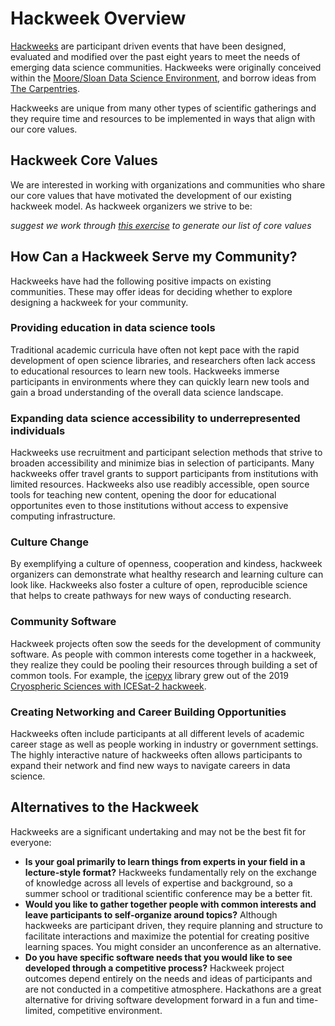 # Hackweek Overview

[Hackweeks](https://www.pnas.org/content/115/36/8872.short) are participant driven events that have been designed, evaluated and modified over the past eight years to meet the needs of emerging data science communities. Hackweeks were originally conceived within the [Moore/Sloan Data Science Environment](http://msdse.org/), and borrow ideas from [The Carpentries](https://carpentries.org/). 

Hackweeks are unique from many other types of scientific gatherings and they require time and resources to be implemented in ways that align with our core values.

## Hackweek Core Values

We are interested in working with organizations and communities who share our core values that have motivated the development of our existing hackweek model. As hackweek organizers we strive to be:

*suggest we work through [this exercise](https://zenodo.org/record/3906620#.YBHpYvtKhH5) to generate our list of core values*

## How Can a Hackweek Serve my Community?

Hackweeks have had the following positive impacts on existing communities. These may offer ideas for deciding whether to explore designing a hackweek for your community.

### Providing education in data science tools

Traditional academic curricula have often not kept pace with the rapid development of open science libraries, and researchers often lack access to educational resources to learn new tools. Hackweeks immerse participants in environments where they can quickly learn new tools and gain a broad understanding of the overall data science landscape.

### Expanding data science accessibility to underrepresented individuals

Hackweeks use recruitment and participant selection methods that strive to broaden accessibility and minimize bias in selection of participants. Many hackweeks offer travel grants to support participants from institutions with limited resources. Hackweeks also use readibly accessible, open source tools for teaching new content, opening the door for educational opportunites even to those institutions without access to expensive computing infrastructure.

### Culture Change

By exemplifying a culture of openness, cooperation and kindess, hackweek organizers can demonstrate what healthy research and learning culture can look like. Hackweeks also foster a culture of open, reproducible science that helps to create pathways for new ways of conducting research.

### Community Software

Hackweek projects often sow the seeds for the development of community software. As people with common interests come together in a hackweek, they realize they could be pooling their resources through building a set of common tools. For example, the [icepyx](https://icepyx.readthedocs.io/en/latest/) library grew out of the 2019 [Cryospheric Sciences with ICESat-2 hackweek](https://icesat-2hackweek.github.io).

### Creating Networking and Career Building Opportunities

Hackweeks often include participants at all different levels of academic career stage as well as people working in industry or government settings. The highly interactive nature of hackweeks often allows participants to expand their network and find new ways to navigate careers in data science. 

## Alternatives to the Hackweek

Hackweeks are a significant undertaking and may not be the best fit for everyone:

* **Is your goal primarily to learn things from experts in your field in a lecture-style format?** Hackweeks fundamentally rely on the exchange of knowledge across all levels of expertise and background, so a summer school or traditional scientific conference may be a better fit.
* **Would you like to gather together people with common interests and leave participants to self-organize around topics?** Although hackweeks are participant driven, they require planning and structure to facilitate interactions and maximize the potential for creating positive learning spaces. You might consider an unconference as an alternative. 
* **Do you have specific software needs that you would like to see developed through a competitive process?** Hackweek project outcomes depend entirely on the needs and ideas of participants and are not conducted in a competitive atmosphere. Hackathons are a great alternative for driving software development forward in a fun and time-limited, competitive environment.